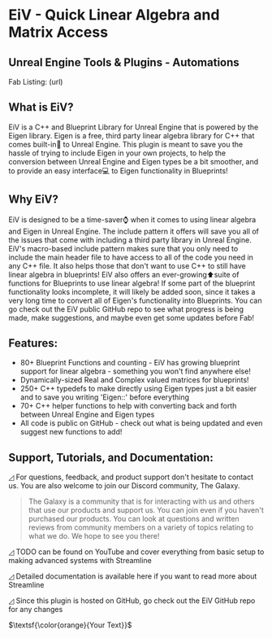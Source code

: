 # EiV - Quick Linear Algebra and Matrix Access
## Unreal Engine Tools & Plugins - Automations
Fab Listing: (url)

## What is EiV?

EiV is a C++ and Blueprint Library for Unreal Engine that is powered by the Eigen library. Eigen is a free, third party linear algebra library for C++ that comes built-in🔧 to Unreal Engine. This plugin is meant to save you the hassle of trying to include Eigen in your own projects, to help the conversion between Unreal Engine and Eigen types be a bit smoother, and to provide an easy interface💻 to Eigen functionality in Blueprints! 

## Why EiV?

EiV is designed to be a time-saver⌚ when it comes to using linear algebra and Eigen in Unreal Engine. The include pattern it offers will save you all of the issues that come with including a third party library in Unreal Engine. EiV's macro-based include pattern makes sure that you only need to include the main header file to have access to all of the code you need in any C++ file. It also helps those that don't want to use C++ to still have linear algebra in blueprints! EiV also offers an ever-growing⬆️suite of functions for Blueprints to use linear algebra! If some part of the blueprint functionality looks incomplete, it will likely be added soon, since it takes a very long time to convert all of Eigen's functionality into Blueprints. You can go check out the EiV public GitHub repo to see what progress is being made, make suggestions, and maybe even get some updates before Fab!

## Features:
* 80+ Blueprint Functions and counting - EiV has growing blueprint support for linear algebra - something you won't find anywhere else!
* Dynamically-sized Real and Complex valued matrices for blueprints!
* 250+ C++ typedefs to make directly using Eigen types just a bit easier and to save you writing 'Eigen::' before everything
* 70+ C++ helper functions to help with converting back and forth between Unreal Engine and Eigen types
* All code is public on GitHub - check out what is being updated and even suggest new functions to add!

## Support, Tutorials, and Documentation:

◿ For questions, feedback, and product support don't hesitate to contact us. You are also welcome to join our Discord community, The Galaxy.
> The Galaxy is a community that is for interacting with us and others that use our products and support us. You can join even if you haven't
purchased our products. You can look at questions and written reviews from community members on a variety of topics relating to
what we do. We hope to see you there!

◿ TODO can be found on YouTube and cover everything from basic setup to making advanced systems with Streamline

◿ Detailed documentation is available here if you want to read more about Streamline

◿ Since this plugin is hosted on GitHub, go check out the EiV GitHub repo for any changes


$\textsf{\color{orange}{Your Text}}$
